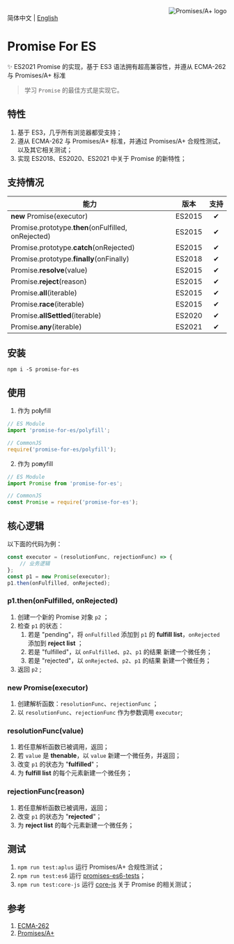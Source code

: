<a href="https://promisesaplus.com/" target="_blank">
    <img
        title="Promises/A+ 1.1.1 compliant"
        alt="Promises/A+ logo"
        src="https://promisesaplus.com/assets/logo-small.png"
        align="right"
    />
</a>


简体中文 | [English](https://github.com/ambit-tsai/promise-for-es)


# Promise For ES
✨ ES2021 Promise 的实现，基于 ES3 语法拥有超高兼容性，并遵从 ECMA-262 与 Promises/A+ 标准

> 学习 `Promise` 的最佳方式是实现它。


## 特性
1. 基于 ES3，几乎所有浏览器都受支持；
1. 遵从 ECMA-262 与 Promises/A+ 标准，并通过 Promises/A+ 合规性测试，以及其它相关测试；
1. 实现 ES2018、ES2020、ES2021 中关于 Promise 的新特性；


## 支持情况
|能力|版本|支持|
|-|:-:|:-:|
|**new** Promise(executor)|ES2015|✔|
|Promise.prototype.**then**(onFulfilled, onRejected)|ES2015|✔|
|Promise.prototype.**catch**(onRejected)|ES2015|✔|
|Promise.prototype.**finally**(onFinally)|ES2018|✔|
|Promise.**resolve**(value)|ES2015|✔|
|Promise.**reject**(reason)|ES2015|✔|
|Promise.**all**(iterable)|ES2015|✔|
|Promise.**race**(iterable)|ES2015|✔|
|Promise.**allSettled**(iterable)|ES2020|✔|
|Promise.**any**(iterable)|ES2021|✔|


## 安装
```
npm i -S promise-for-es
```


## 使用
1. 作为 po**l**yfill
```javascript
// ES Module
import 'promise-for-es/polyfill';
```
```javascript
// CommonJS
require('promise-for-es/polyfill');
```
2. 作为 po**n**yfill
```javascript
// ES Module
import Promise from 'promise-for-es';
```
```javascript
// CommonJS
const Promise = require('promise-for-es');
```


## 核心逻辑
以下面的代码为例：
```javascript
const executor = (resolutionFunc, rejectionFunc) => {
    // 业务逻辑
};
const p1 = new Promise(executor);
p1.then(onFulfilled, onRejected);
```

### p1.then(onFulfilled, onRejected)
1. 创建一个新的 Promise 对象 `p2` ；
1. 检查 `p1` 的状态：
    1. 若是 "pending"，将 `onFulfilled` 添加到 `p1` 的 **fulfill list**，`onRejected` 添加到 **reject list** ；
    1. 若是 "fulfilled"，以 `onFulfilled`、`p2`、`p1` 的结果 新建一个微任务；
    1. 若是 "rejected"，以 `onRejected`、`p2`、`p1` 的结果 新建一个微任务；
1. 返回 `p2` ;

### new Promise(executor)
1. 创建解析函数：`resolutionFunc`、`rejectionFunc` ；
2. 以 `resolutionFunc`、`rejectionFunc` 作为参数调用 `executor`;

### resolutionFunc(value)
1. 若任意解析函数已被调用，返回；
1. 若 `value` 是 **thenable**，以 `value` 新建一个微任务，并返回；
1. 改变 `p1` 的状态为 "**fulfilled**"；
1. 为 **fulfill list** 的每个元素新建一个微任务；

### rejectionFunc(reason)
1. 若任意解析函数已被调用，返回；
1. 改变 `p1` 的状态为 "**rejected**"；
1. 为 **reject list** 的每个元素新建一个微任务；


## 测试
1. `npm run test:aplus` 运行 Promises/A+ 合规性测试；
1. `npm run test:es6` 运行 <a href="https://github.com/promises-es6/promises-es6" target="_blank">promises-es6-tests</a>；
1. `npm run test:core-js` 运行 <a href="https://github.com/zloirock/core-js/tree/master/tests/pure" target="_blank">core-js</a> 关于 Promise 的相关测试；


## 参考
1. <a href="https://www.ecma-international.org/ecma-262/11.0/index.html#sec-promise-objects" target="_blank">ECMA-262</a>
1. <a href="https://promisesaplus.com/" target="_blank">Promises/A+</a>
